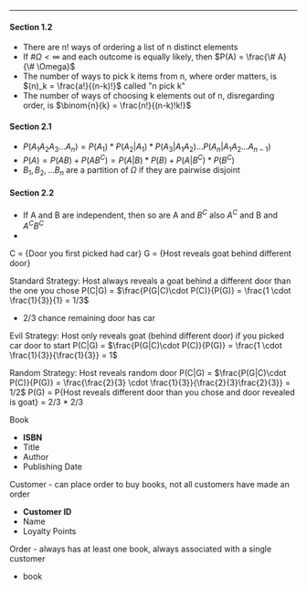 ***

#### Section 1.2
* There are n! ways of ordering a list of n distinct elements
* If $\# \Omega \lt \infty$ and each outcome is equally likely, then $P(A) = \frac{\# A}{\# \Omega}$
* The number of ways to pick k items from n, where order matters, is $(n)_k = \frac{a!}{(n-k)!}$ called "n pick k"
* The number of ways of choosing k elements out of n, disregarding order, is $\binom{n}{k} = \frac{n!}{(n-k)!k!}$

#### Section 2.1
* $P(A_1 A_2 A_3 ... A_n) = P(A_1) * P(A_2 | A_1) * P(A_3|A_1 A_2) ... P(A_n|A_1 A_2 ... A_{n-1})$
* $P(A) = P(AB) + P(AB^C) = P(A|B) * P(B) + P(A|B^C) * P(B^C)$
* $B_1, B_2, ... B_n$ are a partition of $\Omega$ if they are pairwise disjoint

#### Section 2.2
* If A and B are independent, then so are A and $B^C$ also $A^C$ and B and $A^C B^C$
* 

C = {Door you first picked had car}
G = {Host reveals goat behind different door}

Standard Strategy: Host always reveals a goat behind a different door than the one you chose
P(C|G) = $\frac{P(G|C)\cdot P(C)}{P(G)} = \frac{1 \cdot \frac{1}{3}}{1} = 1/3$
* 2/3 chance remaining door has car

Evil Strategy: Host only reveals goat (behind different door) if you picked car door to start
P(C|G) = $\frac{P(G|C)\cdot P(C)}{P(G)} = \frac{1 \cdot \frac{1}{3}}{\frac{1}{3}} = 1$

Random Strategy: Host reveals random door
P(C|G) = $\frac{P(G|C)\cdot P(C)}{P(G)} = \frac{\frac{2}{3} \cdot \frac{1}{3}}{\frac{2}{3}\frac{2}{3}} = 1/2$
P(G) = P{Host reveals different door than you chose and door revealed is goat} = 2/3 * 2/3


Book
* **ISBN**
* Title
* Author
* Publishing Date

Customer - can place order to buy books, not all customers have made an order
* **Customer ID**
* Name
* Loyalty Points

Order - always has at least one book, always associated with a single customer
* book